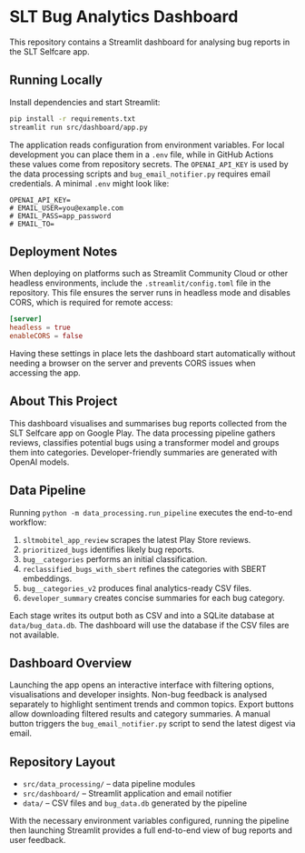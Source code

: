 # SLT Bug Analytics Dashboard

This repository contains a Streamlit dashboard for analysing bug reports in the SLT Selfcare app.

## Running Locally

Install dependencies and start Streamlit:

```bash
pip install -r requirements.txt
streamlit run src/dashboard/app.py
```

The application reads configuration from environment variables. For local
development you can place them in a `.env` file, while in GitHub Actions these
values come from repository secrets. The `OPENAI_API_KEY` is used by the data
processing scripts and `bug_email_notifier.py` requires email credentials. A minimal `.env` might look like:

```env
OPENAI_API_KEY=
# EMAIL_USER=you@example.com
# EMAIL_PASS=app_password
# EMAIL_TO=
```

## Deployment Notes

When deploying on platforms such as Streamlit Community Cloud or other headless environments, include the `.streamlit/config.toml` file in the repository. This file ensures the server runs in headless mode and disables CORS, which is required for remote access:

```toml
[server]
headless = true
enableCORS = false
```

Having these settings in place lets the dashboard start automatically without needing a browser on the server and prevents CORS issues when accessing the app.

## About This Project
This dashboard visualises and summarises bug reports collected from the SLT Selfcare app on Google Play. The data processing pipeline gathers reviews, classifies potential bugs using a transformer model and groups them into categories. Developer-friendly summaries are generated with OpenAI models.

## Data Pipeline
Running `python -m data_processing.run_pipeline` executes the end-to-end workflow:

1. `sltmobitel_app_review` scrapes the latest Play Store reviews.
2. `prioritized_bugs` identifies likely bug reports.
3. `bug__categories` performs an initial classification.
4. `reclassified_bugs_with_sbert` refines the categories with SBERT embeddings.
5. `bug__categories_v2` produces final analytics-ready CSV files.
6. `developer_summary` creates concise summaries for each bug category.

Each stage writes its output both as CSV and into a SQLite database at
`data/bug_data.db`. The dashboard will use the database if the CSV files are not
available.

## Dashboard Overview
Launching the app opens an interactive interface with filtering options, visualisations and developer insights. Non-bug feedback is analysed separately to highlight sentiment trends and common topics. Export buttons allow downloading filtered results and category summaries. A manual button triggers the `bug_email_notifier.py` script to send the latest digest via email.

## Repository Layout
- `src/data_processing/` – data pipeline modules
- `src/dashboard/` – Streamlit application and email notifier
- `data/` – CSV files and `bug_data.db` generated by the pipeline

With the necessary environment variables configured, running the pipeline then launching Streamlit provides a full end-to-end view of bug reports and user feedback.
